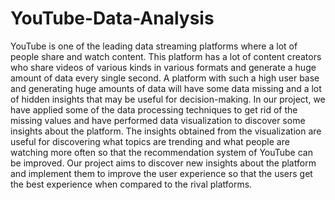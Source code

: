 # YouTube-Data-Analysis

YouTube is one of the leading data streaming platforms where a lot of people share and watch content. This platform has a lot of content creators who share videos of various kinds in various formats and generate a huge amount of data every single second. A platform with such a high user base and generating huge amounts of data will have some data missing and a lot of hidden insights that may be useful for decision-making. In our project, we have applied some of the data processing techniques to get rid of the missing values and have performed data visualization to discover some insights about the platform. The insights obtained from the visualization are useful for discovering what topics are trending and what people are watching more often so that the recommendation system of YouTube can be improved. Our project aims to discover new insights about the platform and implement them to improve the user experience so that the users get the best experience when compared to the rival platforms.

